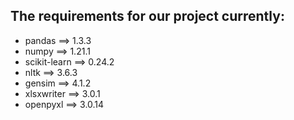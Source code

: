 ## The requirements for our project currently:
- pandas ==> 1.3.3
- numpy ==> 1.21.1
- scikit-learn ==> 0.24.2
- nltk ==> 3.6.3
- gensim ==> 4.1.2
- xlsxwriter ==> 3.0.1
- openpyxl ==> 3.0.14
